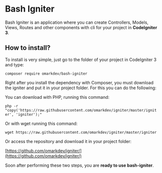 # Bash Igniter


Bash Igniter is an application where you can create Controllers, Models, Views, Routes and other components with cli for your project in **CodeIgniter 3**.

## How to install?

To install is very simple, just go to the folder of your project in CodeIgniter 3 and type:

`composer require omarkdev/bash-igniter`


Right after you install the dependency with Composer, you must download the igniter and put it in your project folder. For this you can do the following:

You can download with PHP, running this command:

`php -r "copy('https://raw.githubusercontent.com/omarkdev/igniter/master/igniter', 'igniter');"`

Or with wget running this command:

`wget https://raw.githubusercontent.com/omarkdev/igniter/master/igniter`

Or access the repository and download it in your project folder:

[https://github.com/omarkdev/igniter/](https://github.com/omarkdev/igniter/)

Soon after performing these two steps, you are **ready to use bash-igniter**.